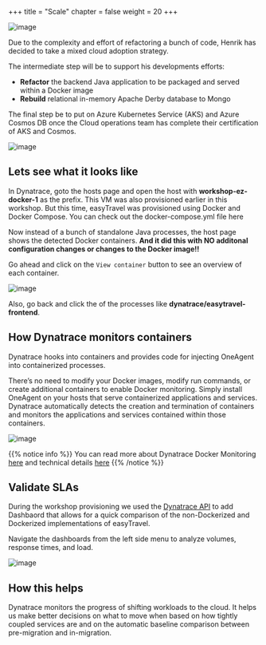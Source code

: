 +++
title = "Scale"
chapter = false
weight = 20
+++

![image](/images/henrik.png)

Due to the complexity and effort of refactoring a bunch of code, Henrik has decided to take a mixed cloud adoption strategy.

The intermediate step will be to support his developments efforts:

* **Refactor** the backend Java application to be packaged and served within a Docker image
* **Rebuild** relational in-memory Apache Derby database to Mongo

The final step be to put on Azure Kubernetes Service (AKS) and Azure Cosmos DB once the Cloud operations team has complete their certification of AKS and Cosmos.

![image](/images/adapt-docker.png)

## Lets see what it looks like

In Dynatrace, goto the hosts page and open the host with **workshop-ez-docker-1** as the prefix. This VM was also provisioned earlier in this workshop. But this time, easyTravel was provisioned using Docker and Docker Compose. You can check out the docker-compose.yml file here

Now instead of a bunch of standalone Java processes, the host page shows the detected Docker containers. **And it did this with NO additonal configuration changes or changes to the Docker image!!**

Go ahead and click on the `View container` button to see an overview of each container.

![image](/images/docker-host.png)

Also, go back and click the of the processes like **dynatrace/easytravel-frontend**.

## How Dynatrace monitors containers

Dynatrace hooks into containers and provides code for injecting OneAgent into containerized processes.

There’s no need to modify your Docker images, modify run commands, or create additional containers to enable Docker monitoring. Simply install OneAgent on your hosts that serve containerized applications and services. Dynatrace automatically detects the creation and termination of containers and monitors the applications and services contained within those containers.

![image](/images/docker-monitoring.png)

{{% notice info %}}
You can read more about Dynatrace Docker Monitoring [here](https://www.dynatrace.com/support/help/technology-support/cloud-platforms/other-platforms/docker/basic-concepts/how-dynatrace-monitors-containers/) and technical details [here](https://www.dynatrace.com/support/help/technology-support/cloud-platforms/other-platforms/docker/monitoring/monitor-docker-containers)
{{% /notice %}}

## Validate SLAs

During the workshop provisioning we used the [Dynatrace API](https://www.dynatrace.com/support/help/dynatrace-api/configuration-api/dashboards-api/) to add Dashbaord that allows for a quick comparison of the non-Dockerized and Dockerized implementations of easyTravel.

Navigate the dashboards from the left side menu to analyze volumes, response times, and load.

![image](/images/dashboard.png)

## How this helps

Dynatrace monitors the progress of shifting workloads to the cloud. It helps us make better decisions on what to move when based on how tightly coupled services are and on the automatic baseline comparison between pre-migration and in-migration.
